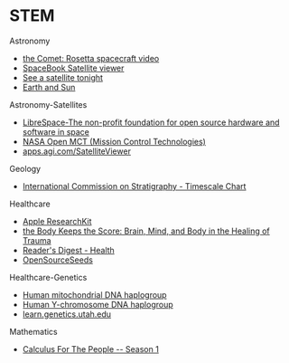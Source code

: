 # STEM

Astronomy
- [the Comet: Rosetta spacecraft video](https://vimeo.com/347565673)
- [SpaceBook Satellite viewer](http://apps.agi.com/SatelliteViewer/)
- [See a satellite tonight](https://james.darpinian.com/satellites/)
- [Earth and Sun](https://ciechanow.ski/earth-and-sun/)


Astronomy-Satellites
- [LibreSpace-The non-profit foundation for open source hardware and software in space](https://libre.space)
- [NASA Open MCT (Mission Control Technologies)](https://github.com/nasa/openmct)
- [apps.agi.com/SatelliteViewer](http://apps.agi.com/SatelliteViewer/)


Geology
- [International Commission on Stratigraphy - Timescale Chart](http://www.stratigraphy.org/index.php/ics-chart-timescale)


Healthcare
- [Apple ResearchKit](https://www.apple.com/researchkit/)
- [the Body Keeps the Score: Brain, Mind, and Body in the Healing of Trauma](https://www.amazon.com/gp/product/B00G3L1C2K)
- [Reader's Digest - Health](https://www.rd.com/health/)
- [OpenSourceSeeds](https://www.opensourceseeds.org/)


Healthcare-Genetics
- [Human mitochondrial DNA haplogroup](https://en.wikipedia.org/wiki/Human_mitochondrial_DNA_haplogroup)
- [Human Y-chromosome DNA haplogroup](https://en.wikipedia.org/wiki/Human_Y-chromosome_DNA_haplogroup)
- [learn.genetics.utah.edu](https://learn.genetics.utah.edu/)

Mathematics
- [Calculus For The People -- Season 1](https://www.geogebra.org/m/x39ys4d7)

